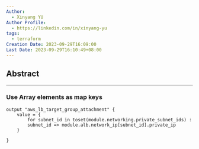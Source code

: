 ```yaml
---
Author:
  - Xinyang YU
Author Profile:
  - https://linkedin.com/in/xinyang-yu
tags:
  - terraform
Creation Date: 2023-09-29T16:09:00
Last Date: 2023-09-29T16:10:49+08:00
---
```

## Abstract
---


### Use Array elements as map keys
```hcl
output "aws_lb_target_group_attachment" {
	value = {
		for subnet_id in toset(module.networking.private_subnet_ids) :
		subnet_id => module.alb.network_ip[subnet_id].private_ip
	}

}
```